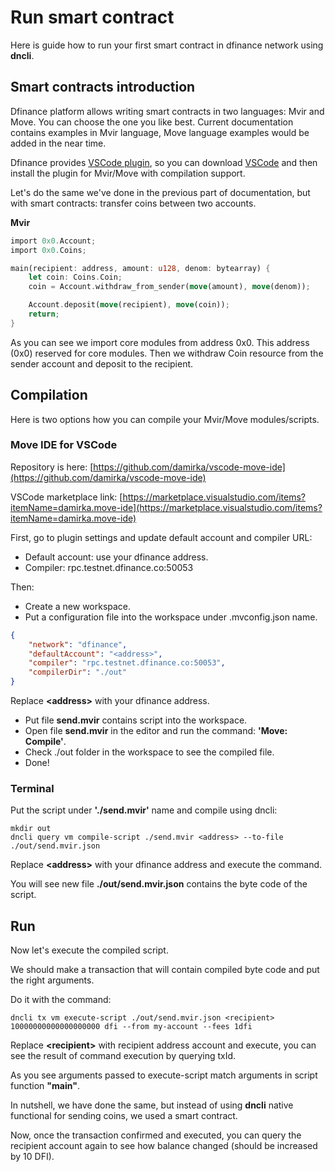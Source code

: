 # Run smart contract

Here is guide how to run your first smart contract in dfinance network using **dncli**.

## Smart contracts introduction

Dfinance platform allows writing smart contracts in two languages: Mvir and Move. You can choose the one you like best.
Current documentation contains examples in Mvir language, Move language examples would be added in the near time.

Dfinance provides [VSCode plugin](https://marketplace.visualstudio.com/items?itemName=damirka.move-ide), so you can download [VSCode](https://code.visualstudio.com/) and then install the plugin for Mvir/Move with compilation support.

Let's do the same we've done in the previous part of documentation, but with smart contracts: transfer coins between two accounts.

**Mvir**
```rust
import 0x0.Account;
import 0x0.Coins;

main(recipient: address, amount: u128, denom: bytearray) {
    let coin: Coins.Coin;
    coin = Account.withdraw_from_sender(move(amount), move(denom));

    Account.deposit(move(recipient), move(coin));
    return;
}
```

As you can see we import core modules from address 0x0. This address (0x0) reserved for core modules. Then we withdraw Coin resource from the sender account and deposit to the recipient.

## Compilation

Here is two options how you can compile your Mvir/Move modules/scripts.

### Move IDE for **VSCode**

Repository is here: [https://github.com/damirka/vscode-move-ide](https://github.com/damirka/vscode-move-ide)

VSCode marketplace link: [https://marketplace.visualstudio.com/items?itemName=damirka.move-ide](https://marketplace.visualstudio.com/items?itemName=damirka.move-ide)

First, go to plugin settings and update default account and compiler URL:

- Default account: use your dfinance address.
- Compiler: rpc.testnet.dfinance.co:50053

Then:

- Create a new workspace.
- Put a configuration file into the workspace under .mvconfig.json name.

```json
{
    "network": "dfinance",
    "defaultAccount": "<address>",
    "compiler": "rpc.testnet.dfinance.co:50053",
    "compilerDir": "./out"
}
```

Replace **&lt;address&gt;** with your dfinance address.

- Put file **send.mvir** contains script into the workspace.
- Open file **send.mvir** in the editor and run the command: **'Move: Compile'**.
- Check ./out folder in the workspace to see the compiled file.
- Done!

### Terminal

Put the script under **'./send.mvir'** name and compile using dncli:

```shell
mkdir out
dncli query vm compile-script ./send.mvir <address> --to-file ./out/send.mvir.json
```

Replace **&lt;address&gt;** with your dfinance address and execute the command.

You will see new file **./out/send.mvir.json** contains the byte code of the script.

## Run

Now let's execute the compiled script.

We should make a transaction that will contain compiled byte code and put the right arguments.

Do it with the command:

```text
dncli tx vm execute-script ./out/send.mvir.json <recipient> 10000000000000000000 dfi --from my-account --fees 1dfi
```

Replace **&lt;recipient&gt;** with recipient address account and execute, you can see the result of command execution by querying txId.

As you see arguments passed to execute-script match arguments in script function **"main"**.

In nutshell, we have done the same, but instead of using **dncli** native functional for sending coins, we used a smart contract.

Now, once the transaction confirmed and executed, you can query the recipient account again to see how balance changed (should be increased by 10 DFI).